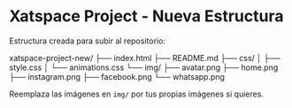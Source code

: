 # Xatspace Project - Nueva Estructura

Estructura creada para subir al repositorio:

xatspace-project-new/
├── index.html
├── README.md
├── css/
│   ├── style.css
│   └── animations.css
└── img/
    ├── avatar.png
    ├── home.png
    ├── instagram.png
    ├── facebook.png
    └── whatsapp.png

Reemplaza las imágenes en `img/` por tus propias imágenes si quieres.
